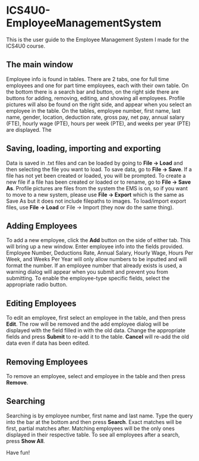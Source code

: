 # ICS4U0-EmployeeManagementSystem
This is the user guide to the Employee Management System I made for the ICS4U0 course. 

## The main window
Employee info is found in tables. There are 2 tabs, one for full time employees and one for part time employees, each with their own table. On the bottom there is a search bar and button, on the right side there are buttons for adding, removing, editing, and showing all employees. Profile pictures will also be found on the right side, and appear when you select an employee in the table. On the tables, employee number, first name, last name, gender, location, deduction rate, gross pay, net pay, annual salary (FTE), hourly wage (PTE), hours per week (PTE), and weeks per year (PTE) are displayed. The 

## Saving, loading, importing and exporting
Data is saved in .txt files and can be loaded by going to **File -> Load** and then selecting the file you want to load. To save data, go to **File -> Save**. If a file has not yet been created or loaded, you will be prompted. To create a new file if a file has been created or loaded or to rename, go to **File -> Save As**. Profile pictures are files from the system the EMS is on, so if you want to move to a new system, please use **File -> Export** which is the same as Save As but it does not include filepaths to images. To load/import export files, use **File -> Load** or File -> Import (they now do the same thing). 

## Adding Employees
To add a new employee, click the **Add** button on the side of either tab. This will bring up a new window. Enter employee info into the fields provided. Employee Number, Deductions Rate, Annual Salary, Hourly Wage, Hours Per Week, and Weeks Per Year will only allow numbers to be inputted and will format the number. If an employee number that already exists is used, a warning dialog will appear when you submit and prevent you from submitting. To enable the employee-type specific fields, select the appropriate radio button.

## Editing Employees
To edit an employee, first select an employee in the table, and then press **Edit**. The row will be removed and the add employee dialog will be displayed with the field filled in with the old data. Change the appropriate fields and press **Submit** to re-add it to the table. **Cancel** will re-add the old data even if data has been edited. 

## Removing Employees
To remove an employee, select and employee in the table and then press **Remove**.

## Searching
Searching is by employee number, first name and last name. Type the query into the bar at the bottom and then press **Search**. Exact matches will be first, partial matches after. Matching employees will be the only ones displayed in their respective table. To see all employees after a search, press **Show All**. 


Have fun!
